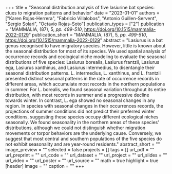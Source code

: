 +++
title = "Seasonal distribution analysis of five lasiurine bat species: clues to
   migration patterns and behavior"
date = "2023-01-01"
authors = ["Karen Rojas-Herrera", "Fabricio Villalobos", "Antonio Guillen-Servent", "Sergio Solari", "Octavio Rojas-Soto"]
publication_types = ["2"]
publication = "MAMMALIA, (87), 5, _pp. 499-510_, https://doi.org/10.1515/mammalia-2022-0129"
publication_short = "MAMMALIA, (87), 5, _pp. 499-510_, https://doi.org/10.1515/mammalia-2022-0129"
abstract = "Lasiurus is a bat genus recognised to have migratory species. However,
   little is known about the seasonal distribution for most of its species.
   We used spatial analysis of occurrence records and ecological niche
   modeling to evaluate the seasonal distributions of five species:
   Lasiurus borealis, Lasiurus frantzii, Lasiurus ega, Lasiurus xanthinus,
   and Lasiurus intermedius, to disentangle their seasonal distribution
   patterns. L. intermedius, L. xanthinus, and L. frantzii presented
   distinct seasonal patterns in the rate of occurrence records in
   different areas, which accumulate most records in the northern
   populations in summer. For L. borealis, we found seasonal variation
   throughout its entire distribution, with most records in summer and a
   progressive decline towards winter. In contrast, L. ega showed no
   seasonal changes in any region. In species with seasonal changes in
   their occurrences records, the projections of summer conditions did not
   predict their preferred winter conditions, suggesting these species
   occupy different ecological niches seasonally. We found seasonality in
   the northern areas of these species' distributions, although we could
   not distinguish whether migration movements or torpor behaviors are the
   underlying cause. Conversely, we suggest that most central and southern
   populations of the five species do not exhibit seasonality and are
   year-round residents."
abstract_short = ""
image_preview = ""
selected = false
projects = []
tags = []
url_pdf = ""
url_preprint = ""
url_code = ""
url_dataset = ""
url_project = ""
url_slides = ""
url_video = ""
url_poster = ""
url_source = ""
math = true
highlight = true
[header]
image = ""
caption = ""
+++
